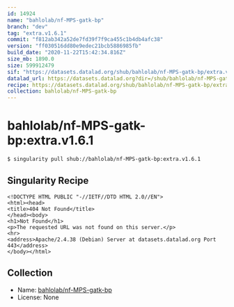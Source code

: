 ```yaml
---
id: 14924
name: "bahlolab/nf-MPS-gatk-bp"
branch: "dev"
tag: "extra.v1.6.1"
commit: "f812ab342a52de7fd39f7f9ca455c1b4db4afc38"
version: "ff030516dd80e9edec21bcb5886985fb"
build_date: "2020-11-22T15:42:34.816Z"
size_mb: 1890.0
size: 599912479
sif: "https://datasets.datalad.org/shub/bahlolab/nf-MPS-gatk-bp/extra.v1.6.1/2020-11-22-f812ab34-ff030516/ff030516dd80e9edec21bcb5886985fb.sif"
datalad_url: https://datasets.datalad.org?dir=/shub/bahlolab/nf-MPS-gatk-bp/extra.v1.6.1/2020-11-22-f812ab34-ff030516/
recipe: https://datasets.datalad.org/shub/bahlolab/nf-MPS-gatk-bp/extra.v1.6.1/2020-11-22-f812ab34-ff030516/Singularity
collection: bahlolab/nf-MPS-gatk-bp
---
```


# bahlolab/nf-MPS-gatk-bp:extra.v1.6.1

```bash
$ singularity pull shub://bahlolab/nf-MPS-gatk-bp:extra.v1.6.1
```

## Singularity Recipe

```singularity
<!DOCTYPE HTML PUBLIC "-//IETF//DTD HTML 2.0//EN">
<html><head>
<title>404 Not Found</title>
</head><body>
<h1>Not Found</h1>
<p>The requested URL was not found on this server.</p>
<hr>
<address>Apache/2.4.38 (Debian) Server at datasets.datalad.org Port 443</address>
</body></html>
```

## Collection

 - Name: [bahlolab/nf-MPS-gatk-bp](https://github.com/bahlolab/nf-MPS-gatk-bp)
 - License: None


